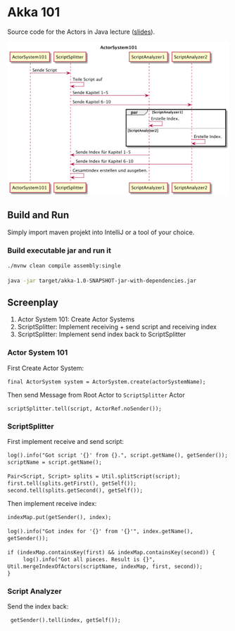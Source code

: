 # Akka 101

Source code for the Actors in Java lecture ([slides](/ActorSystem101.png?raw=true)).

![alt text](/ActorSystem101.png?raw=true)

## Build and Run

Simply import maven projekt into IntelliJ or a tool of your choice.

### Build executable jar and run it

```bash
./mvnw clean compile assembly:single  

java -jar target/akka-1.0-SNAPSHOT-jar-with-dependencies.jar
```

## Screenplay

1. Actor System 101: Create Actor Systems
2. ScriptSplitter: Implement receiving + send script and receiving index
3. ScriptSplitter: Implement send index back to ScriptSplitter


### Actor System 101
First Create Actor System:
```
final ActorSystem system = ActorSystem.create(actorSystemName);
```

Then send Message from Root Actor to `ScriptSplitter` Actor
```
scriptSplitter.tell(script, ActorRef.noSender());
```

### ScriptSplitter
First implement receive and send script:
```
log().info("Got script '{}' from {}.", script.getName(), getSender());
scriptName = script.getName();

Pair<Script, Script> splits = Util.splitScript(script);
first.tell(splits.getFirst(), getSelf());
second.tell(splits.getSecond(), getSelf());
```
Then implement receive index:
```
indexMap.put(getSender(), index);

log().info("Got index for '{}' from '{}'", index.getName(), getSender());

if (indexMap.containsKey(first) && indexMap.containsKey(second)) {
     log().info("Got all pieces. Result is {}", Util.mergeIndexOfActors(scriptName, indexMap, first, second));
}
```


### Script Analyzer
Send the index back:
```
 getSender().tell(index, getSelf());
```
